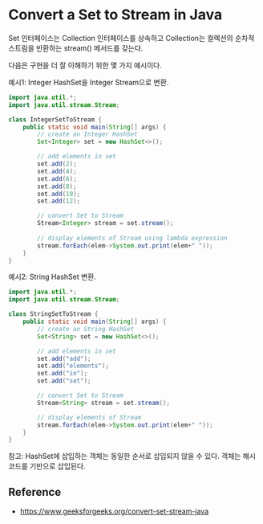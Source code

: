 # Convert a Set to Stream in Java
Set 인터페이스는 Collection 인터페이스를 상속하고 Collection는 컬렉션의 순차적 스트림을 반환하는 stream() 메서드를 갖는다.

다음은 구현을 더 잘 이해하기 위한 몇 가지 예시이다.

예시1: Integer HashSet을 Integer Stream으로 변환.
```java
import java.util.*;
import java.util.stream.Stream;

class IntegerSetToStream {
    public static void main(String[] args) {
        // create an Integer HashSet
        Set<Integer> set = new HashSet<>();

        // add elements in set
        set.add(2);
        set.add(4);
        set.add(6);
        set.add(8);
        set.add(10);
        set.add(12);

        // convert Set to Stream
        Stream<Integer> stream = set.stream();
        
        // display elements of Stream using lambda expression
        stream.forEach(elem->System.out.print(elem+" "));
    }
}
```

예시2: String HashSet 변환.
```java
import java.util.*;
import java.util.stream.Stream;

class StringSetToStream {
    public static void main(String[] args) {
        // create an String HashSet
        Set<String> set = new HashSet<>();

        // add elements in set
        set.add("add");
        set.add("elements");
        set.add("in");
        set.add("set");

        // convert Set to Stream
        Stream<String> stream = set.stream();

        // display elements of Stream
        stream.forEach(elem->System.out.print(elem+" "));
    }
}
```
참고: HashSet에 삽입하는 객체는 동일한 순서로 삽입되지 않을 수 있다. 객체는 해시 코드를 기반으로 삽입된다.
 
## Reference
* https://www.geeksforgeeks.org/convert-set-stream-java